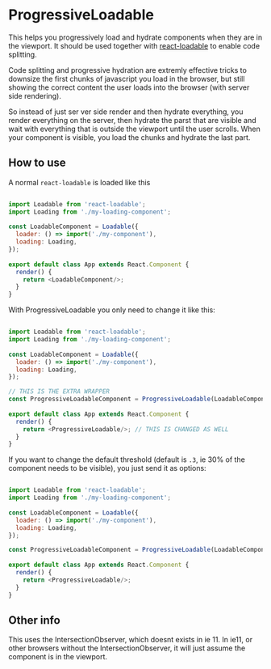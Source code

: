 # ProgressiveLoadable

This helps you progressively load and hydrate components when they are in the viewport. It should be used together with [react-loadable](https://www.npmjs.com/package/react-loadable)
to enable code splitting.

Code splitting and progressive hydration are extremly effective tricks to downsize the first chunks of javascript you load in the browser, but still 
showing the correct content the user loads into the browser (with server side rendering).

So instead of just ser ver side render and then hydrate everything, 
you render everything on the server, then hydrate the parst that are visible and wait with everything that is outside the viewport until the user scrolls. 
When your component is visible, you load the chunks and hydrate the last part.


## How to use

A normal ```react-loadable``` is loaded like this

```javascript

import Loadable from 'react-loadable';
import Loading from './my-loading-component';
 
const LoadableComponent = Loadable({
  loader: () => import('./my-component'),
  loading: Loading,
});
 
export default class App extends React.Component {
  render() {
    return <LoadableComponent/>;
  }
}
```

With ProgressiveLoadable you only need to change it like this:

```javascript

import Loadable from 'react-loadable';
import Loading from './my-loading-component';
 
const LoadableComponent = Loadable({
  loader: () => import('./my-component'),
  loading: Loading,
});

// THIS IS THE EXTRA WRAPPER
const ProgressiveLoadableComponent = ProgressiveLoadable(LoadableComponent);
 
export default class App extends React.Component {
  render() {
    return <ProgressiveLoadable/>; // THIS IS CHANGED AS WELL
  }
}

```

If you want to change the default threshold (default is ```.3```, ie 30% of the component needs to be visible), you just send it as options:

```javascript

import Loadable from 'react-loadable';
import Loading from './my-loading-component';
 
const LoadableComponent = Loadable({
  loader: () => import('./my-component'),
  loading: Loading,
});

const ProgressiveLoadableComponent = ProgressiveLoadable(LoadableComponent, { threshold: .5 });
 
export default class App extends React.Component {
  render() {
    return <ProgressiveLoadable/>;
  }
}

```

## Other info

This uses the IntersectionObserver, which doesnt exists in ie 11. In ie11, or other browsers without the IntersectionObserver, it will just assume the component
is in the viewport.
